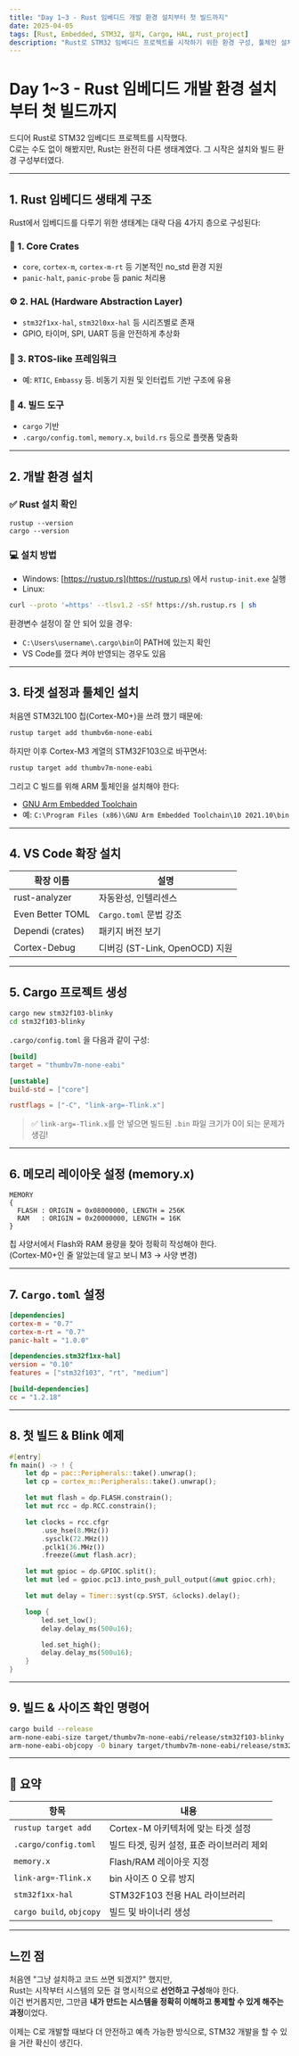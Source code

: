 ```yaml
---
title: "Day 1~3 - Rust 임베디드 개발 환경 설치부터 첫 빌드까지"
date: 2025-04-05
tags: [Rust, Embedded, STM32, 설치, Cargo, HAL, rust_project]
description: "Rust로 STM32 임베디드 프로젝트를 시작하기 위한 환경 구성, 툴체인 설치, 프로젝트 세팅 및 첫 빌드까지의 여정을 정리합니다."
---
```


# Day 1~3 - Rust 임베디드 개발 환경 설치부터 첫 빌드까지

드디어 Rust로 STM32 임베디드 프로젝트를 시작했다.  
C로는 수도 없이 해봤지만, Rust는 완전히 다른 생태계였다. 그 시작은 설치와 빌드 환경 구성부터였다.

---

## 1. Rust 임베디드 생태계 구조

Rust에서 임베디드를 다루기 위한 생태계는 대략 다음 4가지 층으로 구성된다:

### 🔧 1. Core Crates
- `core`, `cortex-m`, `cortex-m-rt` 등 기본적인 no_std 환경 지원
- `panic-halt`, `panic-probe` 등 panic 처리용

### ⚙️ 2. HAL (Hardware Abstraction Layer)
- `stm32f1xx-hal`, `stm32l0xx-hal` 등 시리즈별로 존재
- GPIO, 타이머, SPI, UART 등을 안전하게 추상화

### 🧠 3. RTOS-like 프레임워크
- 예: `RTIC`, `Embassy` 등. 비동기 지원 및 인터럽트 기반 구조에 유용

### 🔨 4. 빌드 도구
- `cargo` 기반
- `.cargo/config.toml`, `memory.x`, `build.rs` 등으로 플랫폼 맞춤화

---

## 2. 개발 환경 설치

### ✅ Rust 설치 확인

```shell
rustup --version
cargo --version
```

### 💻 설치 방법

- Windows: [https://rustup.rs](https://rustup.rs) 에서 `rustup-init.exe` 실행
- Linux:  
```bash
curl --proto '=https' --tlsv1.2 -sSf https://sh.rustup.rs | sh
```

환경변수 설정이 잘 안 되어 있을 경우:
- `C:\Users\username\.cargo\bin`이 PATH에 있는지 확인
- VS Code를 껐다 켜야 반영되는 경우도 있음

---

## 3. 타겟 설정과 툴체인 설치

처음엔 STM32L100 칩(Cortex-M0+)을 쓰려 했기 때문에:

```bash
rustup target add thumbv6m-none-eabi
```

하지만 이후 Cortex-M3 계열의 STM32F103으로 바꾸면서:

```bash
rustup target add thumbv7m-none-eabi
```

그리고 C 빌드를 위해 ARM 툴체인을 설치해야 한다:

- [GNU Arm Embedded Toolchain](https://developer.arm.com/downloads/-/gnu-rm)
- 예: `C:\Program Files (x86)\GNU Arm Embedded Toolchain\10 2021.10\bin`

---

## 4. VS Code 확장 설치

| 확장 이름         | 설명 |
|------------------|------|
| rust-analyzer     | 자동완성, 인텔리센스 |
| Even Better TOML  | `Cargo.toml` 문법 강조 |
| Dependi (crates)  | 패키지 버전 보기 |
| Cortex-Debug      | 디버깅 (ST-Link, OpenOCD) 지원 |

---

## 5. Cargo 프로젝트 생성

```bash
cargo new stm32f103-blinky
cd stm32f103-blinky
```

`.cargo/config.toml` 을 다음과 같이 구성:

```toml
[build]
target = "thumbv7m-none-eabi"

[unstable]
build-std = ["core"]

rustflags = ["-C", "link-arg=-Tlink.x"]
```

> ✅ `link-arg=-Tlink.x`를 안 넣으면 빌드된 `.bin` 파일 크기가 0이 되는 문제가 생김!

---

## 6. 메모리 레이아웃 설정 (memory.x)

```ld
MEMORY
{
  FLASH : ORIGIN = 0x08000000, LENGTH = 256K
  RAM   : ORIGIN = 0x20000000, LENGTH = 16K
}
```

칩 사양서에서 Flash와 RAM 용량을 찾아 정확히 작성해야 한다.  
(Cortex-M0+인 줄 알았는데 알고 보니 M3 → 사양 변경)

---

## 7. `Cargo.toml` 설정

```toml
[dependencies]
cortex-m = "0.7"
cortex-m-rt = "0.7"
panic-halt = "1.0.0"

[dependencies.stm32f1xx-hal]
version = "0.10"
features = ["stm32f103", "rt", "medium"]

[build-dependencies]
cc = "1.2.18"
```

---

## 8. 첫 빌드 & Blink 예제

```rust
#[entry]
fn main() -> ! {
    let dp = pac::Peripherals::take().unwrap();
    let cp = cortex_m::Peripherals::take().unwrap();

    let mut flash = dp.FLASH.constrain();
    let mut rcc = dp.RCC.constrain();

    let clocks = rcc.cfgr
        .use_hse(8.MHz())
        .sysclk(72.MHz())
        .pclk1(36.MHz())
        .freeze(&mut flash.acr);

    let mut gpioc = dp.GPIOC.split();
    let mut led = gpioc.pc13.into_push_pull_output(&mut gpioc.crh);

    let mut delay = Timer::syst(cp.SYST, &clocks).delay();

    loop {
        led.set_low();
        delay.delay_ms(500u16);

        led.set_high();
        delay.delay_ms(500u16);
    }
}
```

---

## 9. 빌드 & 사이즈 확인 명령어

```bash
cargo build --release
arm-none-eabi-size target/thumbv7m-none-eabi/release/stm32f103-blinky
arm-none-eabi-objcopy -O binary target/thumbv7m-none-eabi/release/stm32f103-blinky firmware.bin
```

---

## 🔁 요약

| 항목 | 내용 |
|------|------|
| `rustup target add` | Cortex-M 아키텍처에 맞는 타겟 설정 |
| `.cargo/config.toml` | 빌드 타겟, 링커 설정, 표준 라이브러리 제외 |
| `memory.x` | Flash/RAM 레이아웃 지정 |
| `link-arg=-Tlink.x` | bin 사이즈 0 오류 방지 |
| `stm32f1xx-hal` | STM32F103 전용 HAL 라이브러리 |
| `cargo build`, `objcopy` | 빌드 및 바이너리 생성 |

---

## 느낀 점

처음엔 "그냥 설치하고 코드 쓰면 되겠지?" 했지만,  
Rust는 시작부터 시스템의 모든 걸 명시적으로 **선언하고 구성**해야 한다.  
이건 번거롭지만, 그만큼 **내가 만드는 시스템을 정확히 이해하고 통제할 수 있게 해주는 과정**이었다.

이제는 C로 개발할 때보다 더 안전하고 예측 가능한 방식으로, STM32 개발을 할 수 있을 거란 확신이 생긴다.